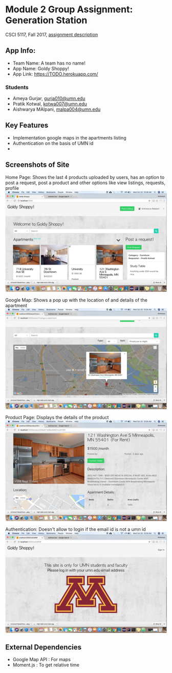 # Module 2 Group Assignment: Generation Station

CSCI 5117, Fall 2017, [assignment description](https://docs.google.com/document/d/1Z_NWRqz4M6dhsfzU2l9alMWpy0PK0xj38uP8qPEZvdY/edit?usp=sharing)

## App Info:

* Team Name: A team has no name!
* App Name: Goldy Shoppy!
* App Link: <https://TODO.herokuapp.com/>

### Students

* Ameya Gurjar, gurja010@umn.edu
* Pratik Kotwal, kotwa007@umn.edu
* Aishwarya MAlpani, malpa004@umn.edu


## Key Features

* Implementation google maps in the apartments listing
* Authentication on the basis of UMN id
*

## Screenshots of Site

Home Page: Shows the last 4 products uploaded by users, has an option to post a request,
post a product and other options like view listings, requests, profile
![](/Screenshot1.png)

Google Map: Shows a pop up with the location of and details of the apartment
![](/Screenshot2.png)

Product Page: Displays the details of the product
![](/Screenshot3.png)

Authentication: Doesn't allow to login if the email id is not a umn id
![](/Screenshot4.png)



## External Dependencies

* Google Map API : For maps
* Moment.js : To get relative time
